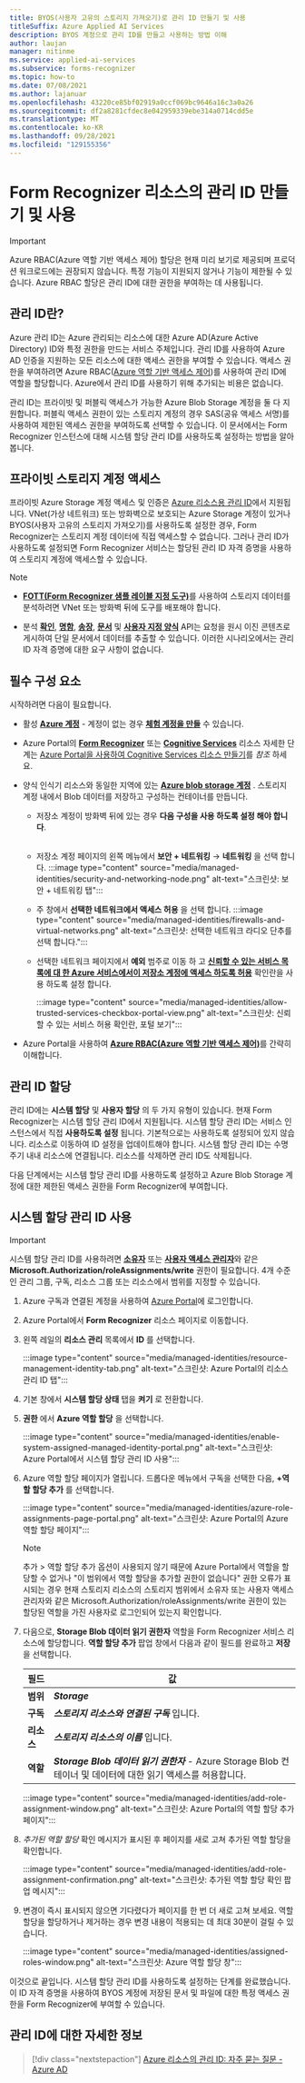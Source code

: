 ```yaml
---
title: BYOS(사용자 고유의 스토리지 가져오기)로 관리 ID 만들기 및 사용
titleSuffix: Azure Applied AI Services
description: BYOS 계정으로 관리 ID를 만들고 사용하는 방법 이해
author: laujan
manager: nitinme
ms.service: applied-ai-services
ms.subservice: forms-recognizer
ms.topic: how-to
ms.date: 07/08/2021
ms.author: lajanuar
ms.openlocfilehash: 43220ce85bf02919a0ccf069bc9646a16c3a0a26
ms.sourcegitcommit: df2a8281cfdec8e042959339ebe314a0714cdd5e
ms.translationtype: MT
ms.contentlocale: ko-KR
ms.lasthandoff: 09/28/2021
ms.locfileid: "129155356"
---
```

# <a name="create-and-use-managed-identity-for-your-form-recognizer-resource"></a>Form Recognizer 리소스의 관리 ID 만들기 및 사용

> [!IMPORTANT]
> Azure RBAC(Azure 역할 기반 액세스 제어) 할당은 현재 미리 보기로 제공되며 프로덕션 워크로드에는 권장되지 않습니다. 특정 기능이 지원되지 않거나 기능이 제한될 수 있습니다. Azure RBAC 할당은 관리 ID에 대한 권한을 부여하는 데 사용됩니다.

## <a name="what-is-managed-identity"></a>관리 ID란?

Azure 관리 ID는 Azure 관리되는 리소스에 대한 Azure AD(Azure Active Directory) ID와 특정 권한을 만드는 서비스 주체입니다. 관리 ID를 사용하여 Azure AD 인증을 지원하는 모든 리소스에 대한 액세스 권한을 부여할 수 있습니다. 액세스 권한을 부여하려면 Azure RBAC([Azure 역할 기반 액세스 제어](../../role-based-access-control/overview.md))를 사용하여 관리 ID에 역할을 할당합니다.  Azure에서 관리 ID를 사용하기 위해 추가되는 비용은 없습니다.

관리 ID는 프라이빗 및 퍼블릭 액세스가 가능한 Azure Blob Storage 계정을 둘 다 지원합니다.  퍼블릭 액세스 권한이 있는 스토리지 계정의 경우 SAS(공유 액세스 서명)를 사용하여 제한된 액세스 권한을 부여하도록 선택할 수 있습니다.   이 문서에서는 Form Recognizer 인스턴스에 대해 시스템 할당 관리 ID를 사용하도록 설정하는 방법을 알아봅니다.

## <a name="private-storage-account-access"></a>프라이빗 스토리지 계정 액세스

 프라이빗 Azure Storage 계정 액세스 및 인증은 [Azure 리소스용 관리 ID](../../active-directory/managed-identities-azure-resources/overview.md)에서 지원됩니다. VNet(가상 네트워크) 또는 방화벽으로 보호되는 Azure Storage 계정이 있거나 BYOS(사용자 고유의 스토리지 가져오기)를 사용하도록 설정한 경우, Form Recognizer는 스토리지 계정 데이터에 직접 액세스할 수 없습니다. 그러나 관리 ID가 사용하도록 설정되면 Form Recognizer 서비스는 할당된 관리 ID 자격 증명을 사용하여 스토리지 계정에 액세스할 수 있습니다.

> [!NOTE]
>
> * [**FOTT(Form Recognizer 샘플 레이블 지정 도구)**](https://fott-2-1.azurewebsites.net/)를 사용하여 스토리지 데이터를 분석하려면 VNet 또는 방화벽 뒤에 도구를 배포해야 합니다.
>
> * 분석 [**확인**](https://westus.dev.cognitive.microsoft.com/docs/services/form-recognizer-api-v2-1/operations/AnalyzeReceiptAsync), [**명함**](https://westus.dev.cognitive.microsoft.com/docs/services/form-recognizer-api-v2-1/operations/AnalyzeBusinessCardAsync), [**송장**](https://westus.dev.cognitive.microsoft.com/docs/services/form-recognizer-api-v2-1/operations/5ed8c9843c2794cbb1a96291), [**문서**](https://westus.dev.cognitive.microsoft.com/docs/services/form-recognizer-api-v2-1/operations/5f74a7738978e467c5fb8707) 및 [**사용자 지정 양식**](https://westus.dev.cognitive.microsoft.com/docs/services/form-recognizer-api-v2-1/operations/AnalyzeWithCustomForm) API는 요청을 원시 이진 콘텐츠로 게시하여 단일 문서에서 데이터를 추출할 수 있습니다. 이러한 시나리오에서는 관리 ID 자격 증명에 대한 요구 사항이 없습니다.

## <a name="prerequisites"></a>필수 구성 요소

시작하려면 다음이 필요합니다.

* 활성 [**Azure 계정**](https://azure.microsoft.com/free/cognitive-services/) - 계정이 없는 경우 [**체험 계정을 만들**](https://azure.microsoft.com/free/) 수 있습니다.

* Azure Portal의 [**Form Recognizer**](https://ms.portal.azure.com/#create/Microsoft.CognitiveServicesTextTranslation) 또는 [**Cognitive Services**](https://ms.portal.azure.com/#create/Microsoft.CognitiveServicesAllInOne) 리소스 자세한 단계는 [Azure Portal을 사용하여 Cognitive Services 리소스 만들기](../../cognitive-services/cognitive-services-apis-create-account.md?tabs=multiservice%2cwindows)를 _참조_ 하세요.

* 양식 인식기 리소스와 동일한 지역에 있는 [**Azure blob storage 계정**](https://ms.portal.azure.com/#create/Microsoft.StorageAccount-ARM) . 스토리지 계정 내에서 Blob 데이터를 저장하고 구성하는 컨테이너를 만듭니다. 

  * 저장소 계정이 방화벽 뒤에 있는 경우 **다음 구성을 사용 하도록 설정 해야 합니다**. </br></br>

  * 저장소 계정 페이지의 왼쪽 메뉴에서 **보안 + 네트워킹** → **네트워킹** 을 선택 합니다.
    :::image type="content" source="media/managed-identities/security-and-networking-node.png" alt-text="스크린샷: 보안 + 네트워킹 탭":::

  * 주 창에서 **선택한 네트워크에서 액세스 허용** 을 선택 합니다.
  :::image type="content" source="media/managed-identities/firewalls-and-virtual-networks.png" alt-text="스크린샷: 선택한 네트워크 라디오 단추를 선택 합니다.":::

  * 선택한 네트워크 페이지에서 **예외** 범주로 이동 하 고  [**신뢰할 수 있는 서비스 목록에 대 한 Azure 서비스에서이 저장소 계정에 액세스 하도록 허용**](/azure/storage/common/storage-network-security?tabs=azure-portal#manage-exceptions) 확인란을 사용 하도록 설정 합니다.

    :::image type="content" source="media/managed-identities/allow-trusted-services-checkbox-portal-view.png" alt-text="스크린샷: 신뢰할 수 있는 서비스 허용 확인란, 포털 보기":::
* Azure Portal을 사용하여 [**Azure RBAC(Azure 역할 기반 액세스 제어)**](../../role-based-access-control/role-assignments-portal.md)를 간략히 이해합니다.

## <a name="managed-identity-assignments"></a>관리 ID 할당

관리 ID에는 **시스템 할당** 및 **사용자 할당** 의 두 가지 유형이 있습니다. 현재 Form Recognizer는 시스템 할당 관리 ID에서 지원됩니다. 시스템 할당 관리 ID는 서비스 인스턴스에서 직접 **사용하도록 설정** 됩니다. 기본적으로는 사용하도록 설정되어 있지 않습니다. 리소스로 이동하여 ID 설정을 업데이트해야 합니다. 시스템 할당 관리 ID는 수명 주기 내내 리소스에 연결됩니다. 리소스를 삭제하면 관리 ID도 삭제됩니다.

다음 단계에서는 시스템 할당 관리 ID를 사용하도록 설정하고 Azure Blob Storage 계정에 대한 제한된 액세스 권한을 Form Recognizer에 부여합니다.

## <a name="enable-a-system-assigned-managed-identity"></a>시스템 할당 관리 ID 사용

>[!IMPORTANT]
>
> 시스템 할당 관리 ID를 사용하려면 [**소유자**](../../role-based-access-control/built-in-roles.md#owner) 또는 [**사용자 액세스 관리자**](../../role-based-access-control/built-in-roles.md#user-access-administrator)와 같은 **Microsoft.Authorization/roleAssignments/write** 권한이 필요합니다. 4개 수준인 관리 그룹, 구독, 리소스 그룹 또는 리소스에서 범위를 지정할 수 있습니다.

1. Azure 구독과 연결된 계정을 사용하여 [Azure Portal](https://portal.azure.com)에 로그인합니다.

1. Azure Portal에서 **Form Recognizer** 리소스 페이지로 이동합니다.

1. 왼쪽 레일의 **리소스 관리** 목록에서 **ID** 를 선택합니다.

    :::image type="content" source="media/managed-identities/resource-management-identity-tab.png" alt-text="스크린샷: Azure Portal의 리소스 관리 ID 탭":::

1. 기본 창에서 **시스템 할당 상태** 탭을 **켜기** 로 전환합니다.

1. **권한** 에서 **Azure 역할 할당** 을 선택합니다.

    :::image type="content" source="media/managed-identities/enable-system-assigned-managed-identity-portal.png" alt-text="스크린샷: Azure Portal에서 시스템 할당 관리 ID 사용":::

1. Azure 역할 할당 페이지가 열립니다. 드롭다운 메뉴에서 구독을 선택한 다음, **&plus;역할 할당 추가** 를 선택합니다.

    :::image type="content" source="media/managed-identities/azure-role-assignments-page-portal.png" alt-text="스크린샷: Azure Portal의 Azure 역할 할당 페이지":::

    > [!NOTE]
    >
    > 추가 > 역할 할당 추가 옵션이 사용되지 않기 때문에 Azure Portal에서 역할을 할당할 수 없거나 "이 범위에서 역할 할당을 추가할 권한이 없습니다" 권한 오류가 표시되는 경우 현재 스토리지 리소스의 스토리지 범위에서 소유자 또는 사용자 액세스 관리자와 같은 Microsoft.Authorization/roleAssignments/write 권한이 있는 할당된 역할을 가진 사용자로 로그인되어 있는지 확인합니다.

 7. 다음으로, **Storage Blob 데이터 읽기 권한자** 역할을 Form Recognizer 서비스 리소스에 할당합니다. **역할 할당 추가** 팝업 창에서 다음과 같이 필드를 완료하고 **저장** 을 선택합니다.

    | 필드 | 값|
    |------|--------|
    |**범위**| **_Storage_**|
    |**구독**| **_스토리지 리소스와 연결된 구독_** 입니다.|
    |**리소스**| **_스토리지 리소스의 이름_** 입니다.|
    |**역할** | **_Storage Blob 데이터 읽기 권한자_** - Azure Storage Blob 컨테이너 및 데이터에 대한 읽기 액세스를 허용합니다.|

     :::image type="content" source="media/managed-identities/add-role-assignment-window.png" alt-text="스크린샷: Azure Portal의 역할 할당 추가 페이지":::

1. _추가된 역할 할당_ 확인 메시지가 표시된 후 페이지를 새로 고쳐 추가된 역할 할당을 확인합니다.

    :::image type="content" source="media/managed-identities/add-role-assignment-confirmation.png" alt-text="스크린샷: 추가된 역할 할당 확인 팝업 메시지":::

1. 변경이 즉시 표시되지 않으면 기다렸다가 페이지를 한 번 더 새로 고쳐 보세요. 역할 할당을 할당하거나 제거하는 경우 변경 내용이 적용되는 데 최대 30분이 걸릴 수 있습니다.

    :::image type="content" source="media/managed-identities/assigned-roles-window.png" alt-text="스크린샷: Azure 역할 할당 창":::

 이것으로 끝입니다. 시스템 할당 관리 ID를 사용하도록 설정하는 단계를 완료했습니다. 이 ID 자격 증명을 사용하여 BYOS 계정에 저장된 문서 및 파일에 대한 특정 액세스 권한을 Form Recognizer에 부여할 수 있습니다.

## <a name="learn-more-about--managed-identity"></a>관리 ID에 대한 자세한 정보

> [!div class="nextstepaction"]
> [Azure 리소스의 관리 ID: 자주 묻는 질문 - Azure AD](../../active-directory/managed-identities-azure-resources/managed-identities-faq.md)

